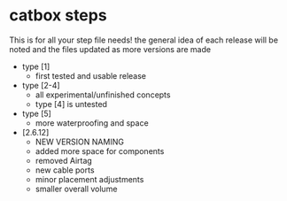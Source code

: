 # catbox steps
This is for all your step file needs! the general idea of each release will be noted and the files updated as more versions are made
- type [1]
    - first tested and usable release
- type [2-4]
    - all experimental/unfinished concepts
    - type [4] is untested
- type [5]
    - more waterproofing and space
- [2.6.12]
    - NEW VERSION NAMING
    - added more space for components
    - removed Airtag
    - new cable ports
    - minor placement adjustments
    - smaller overall volume
